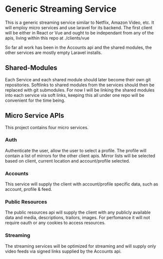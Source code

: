 # Generic Streaming Service
This is a generic streaming service similar to Netflix, Amazon Video, etc. It will employ micro services and use laravel for its backend. The first client will be either in React or Vue and ought to be independant from any of the apis, living within this repo at ./clients/vue

So far all work has been in the Accounts api and the shared modules, the other services are mostly empty Laravel installs.

## Shared-Modules
Each Service and each shared module should later become their own git repositories. Softlinks to shared modules from the services should then be replaced with git submodules. For now I will be linking the shared modules into each service via soft links, keeping this all under one repo will be convenient for the time being.

## Micro Service APIs
This project contains four micro services.

### Auth
Authenticate the user, allow the user to select a profile. The profile will contain a list of mirrors for the other client apis. Mirror lists will be selected based on client, current location and account/profile selected.

### Accounts
This service will supply the client with account/profile specific data, such as account, profile & feed.

### Public Resources
The public resources api will supply the client with any publicly available data and media, descriptions, trailors, images. For perfomance it will not require oauth or any cookies to access resources.

### Streaming
The streaming services will be optimized for streaming and will supply only video feeds via signed links supplied by the Accounts api.
